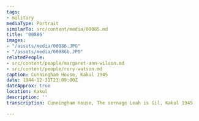 ```yaml
---
tags:
- military
mediaType: Portrait
similarTo: src/content/media/00085.md
title: '00086'
images:
- "/assets/media/00086.JPG"
- "/assets/media/00086b.JPG"
relatedPeople:
- src/content/people/margaret-ann-wilson.md
- src/content/people/rory-watson.md
caption: Cunningham House, Kakul 1945
date: 1944-12-31T23:00:00Z
dateApprox: true
location: Kakul
description: ''
transcription: Cunningham House, The sernage Leah is Gil, Kakul 1945

---
```

